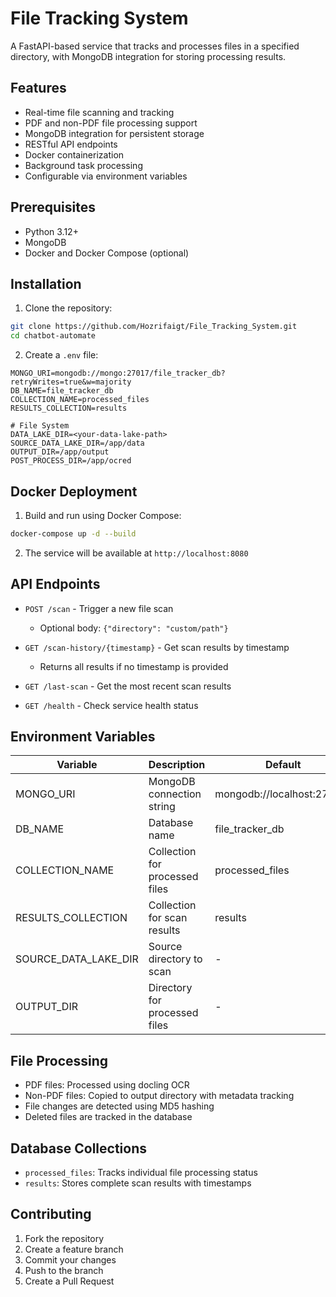 # File Tracking System

A FastAPI-based service that tracks and processes files in a specified directory, with MongoDB integration for storing processing results.

## Features

- Real-time file scanning and tracking
- PDF and non-PDF file processing support
- MongoDB integration for persistent storage
- RESTful API endpoints
- Docker containerization
- Background task processing
- Configurable via environment variables

## Prerequisites

- Python 3.12+
- MongoDB
- Docker and Docker Compose (optional)

## Installation

1. Clone the repository:
```bash
git clone https://github.com/Hozrifaigt/File_Tracking_System.git
cd chatbot-automate
```

2. Create a `.env` file:
```env
MONGO_URI=mongodb://mongo:27017/file_tracker_db?retryWrites=true&w=majority
DB_NAME=file_tracker_db
COLLECTION_NAME=processed_files
RESULTS_COLLECTION=results

# File System
DATA_LAKE_DIR=<your-data-lake-path>
SOURCE_DATA_LAKE_DIR=/app/data
OUTPUT_DIR=/app/output
POST_PROCESS_DIR=/app/ocred
```

## Docker Deployment

1. Build and run using Docker Compose:
```bash
docker-compose up -d --build
```

2. The service will be available at `http://localhost:8080`

## API Endpoints

- `POST /scan` - Trigger a new file scan
  - Optional body: `{"directory": "custom/path"}`

- `GET /scan-history/{timestamp}` - Get scan results by timestamp
  - Returns all results if no timestamp is provided

- `GET /last-scan` - Get the most recent scan results

- `GET /health` - Check service health status

## Environment Variables

| Variable | Description | Default |
|----------|-------------|---------|
| MONGO_URI | MongoDB connection string | mongodb://localhost:27017/ |
| DB_NAME | Database name | file_tracker_db |
| COLLECTION_NAME | Collection for processed files | processed_files |
| RESULTS_COLLECTION | Collection for scan results | results |
| SOURCE_DATA_LAKE_DIR | Source directory to scan | - |
| OUTPUT_DIR | Directory for processed files | - |

## File Processing

- PDF files: Processed using docling OCR
- Non-PDF files: Copied to output directory with metadata tracking
- File changes are detected using MD5 hashing
- Deleted files are tracked in the database

## Database Collections

- `processed_files`: Tracks individual file processing status
- `results`: Stores complete scan results with timestamps

## Contributing

1. Fork the repository
2. Create a feature branch
3. Commit your changes
4. Push to the branch
5. Create a Pull Request
